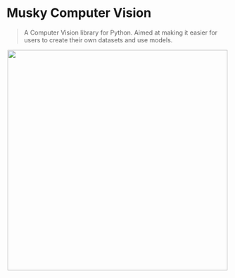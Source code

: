 # Musky Computer Vision
> A Computer Vision library for Python. Aimed at making it easier for users to create their own datasets and use models.

<div align="center">
<img src="https://github.com/03axdov/musky/assets/62298758/6d7b1828-4d17-4e4a-a8c7-fc17f2d265e0" width="500" height="500">
</div>
